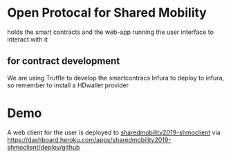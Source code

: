 # Open Protocal for Shared Mobility

holds the smart contracts and the web-app running the user interface to interact with it

## for contract development

We are using Truffle to develop the smartcontracs
Infura to deploy to infura, so remember to install a HDwallet provider

# Demo

A web client for the user is deployed to [sharedmobility2019-shmoclient](https://sharedmobility2019-shmoclient.herokuapp.com/)
via  https://dashboard.heroku.com/apps/sharedmobility2019-shmoclient/deploy/github  



